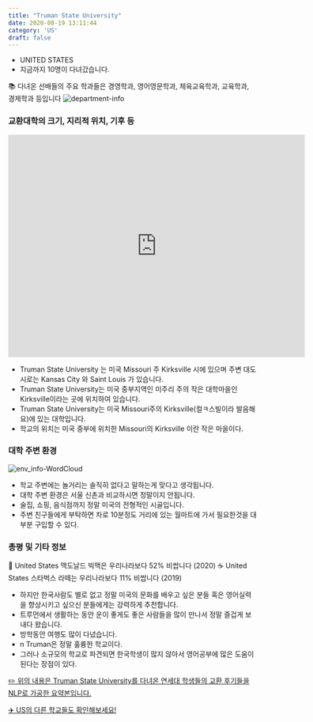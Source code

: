 ```yaml
---
title: "Truman State University"
date: 2020-08-19 13:11:44
category: 'US'
draft: false
---
```



* UNITED STATES
* 지금까지 10명이 다녀갔습니다. 

📚 다녀온 선배들의 주요 학과들은 경영학과, 영어영문학과, 체육교육학과, 교육학과, 경제학과 등입니다
![department-info](../plots/US000182.png)
### 교환대학의 크기, 지리적 위치, 기후 등
<iframe
width="600"
height="450"
frameborder="0" style="border:0"
src="https://www.google.com/maps/embed/v1/place?key=AIzaSyC9e1AME-pVmWC4hBpFdu5S4dKzyepa3HQ&q=Truman+State+University&center=40.1831629,-92.5809621&zoom=14" allowfullscreen>
</iframe>

* Truman State University 는 미국 Missouri 주 Kirksville 시에 있으며 주변 대도시로는 Kansas City 와 Saint Louis 가 있습니다.
* Truman State University는 미국 중부지역인 미주리 주의 작은 대학마을인 Kirksville이라는 곳에 위치하여 있습니다.
* Truman State University는 미국 Missouri주의 Kirksville(컬ㅋ스빌이라 발음해요)에 있는 대학입니다.
* 학교의 위치는 미국 중부에 위치한 Missouri의 Kirksville 이란 작은 마을이다.


### 대학 주변 환경

![env_info-WordCloud](../univ_wordclouds_okt/env_info/US000182_env_info_okt.png)

* 학교 주변에는 놀거리는 솔직히 없다고 말하는게 맞다고 생각됩니다.
* 대학 주변 환경은 서울 신촌과 비교하시면 정말이지 안됩니다.
* 술집, 쇼핑, 음식점까지 정말 미국의 전형적인 시골입니다.
* 주변 친구들에게 부탁하면 차로 10분정도 거리에 있는 월마트에 가서 필요한것을 대부분 구입할 수 있다.


### 총평 및 기타 정보 
🍔 United States 맥도날드 빅맥은 우리나라보다 52% 비쌉니다 (2020)
☕️ United States 스타벅스 라떼는 우리나라보다 11% 비쌉니다 (2019)
* 하지만 한국사람도 별로 없고 정말 미국의 문화를 배우고 싶은 분들 혹은 영어실력을 향상시키고 싶으신 분들에게는 강력하게 추천합니다.
* 트루먼에서 생활하는 동안 운이 좋게도 좋은 사람들을 많이 만나서 정말 즐겁게 보내다 왔습니다.
* 방학동안 여행도 많이 다녔습니다.
* n Truman은 정말 훌륭한 학교이다.
* 그러나 소규모의 학교로 파견되면 한국학생이 많지 않아서 영어공부에 많은 도움이 된다는 장점이 있다.


[✏️ 위의 내용은 Truman State University를 다녀온 연세대 학생들의 교환 후기들을 NLP로 가공한 요약본입니다.](http://oia.yonsei.ac.kr/partner/expReport.asp?ucode=US000182&bgbn=A)

[✈️ US의 다른 학교들도 확인해보세요!](https://yonsei-exchange.netlify.app/?category=US)
